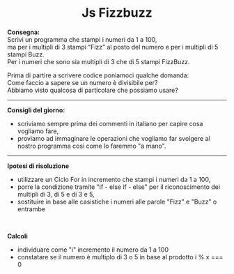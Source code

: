 <h1 align="center">Js Fizzbuzz</h1>

<b>Consegna:</b><br>
Scrivi un programma che stampi i numeri da 1 a 100,<br>
ma per i multipli di 3 stampi “Fizz” al posto del numero e per i multipli di 5 stampi Buzz.<br>
Per i numeri che sono sia multipli di 3 che di 5 stampi FizzBuzz.<br>

Prima di partire a scrivere codice poniamoci qualche domanda:<br>
Come faccio a sapere se un numero è divisibile per?<br>
Abbiamo visto qualcosa di particolare che possiamo usare?<br>

<hr>

<b>Consigli del giorno:</b>
<ul>
<li>scriviamo sempre prima dei commenti in italiano per capire cosa vogliamo fare,</li>
<li>proviamo ad immaginare le operazioni che vogliamo far svolgere al nostro programma così come lo faremmo "a mano".</li></ul>

<hr>

<b>Ipotesi di risoluzione</b><br>
<ul>
<li>utilizzare un Ciclo For in incremento che stampi i numeri da 1 a 100,</li>
<li>porre la condizione tramite "if - else if - else" per il riconoscimento dei multipli di 3, di 5 e di 3 e 5,</li>
<li>sostituire in base alle casistiche i numeri alle parole "Fizz" e "Buzz" o entrambe</li> 
</ul><br>

<b>Calcoli</b><br>
<ul>
<li>individuare come "i" incremento il numero da 1 a 100</li>
<li>constatare se il numero è multiplo di 3 o 5 in base al prodotto i % x === 0</li>
</ul>